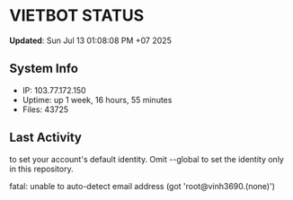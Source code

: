 # VIETBOT STATUS
**Updated**: Sun Jul 13 01:08:08 PM +07 2025

## System Info
- IP: 103.77.172.150
- Uptime: up 1 week, 16 hours, 55 minutes
- Files: 43725

## Last Activity

to set your account's default identity.
Omit --global to set the identity only in this repository.

fatal: unable to auto-detect email address (got 'root@vinh3690.(none)')
